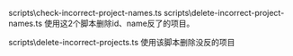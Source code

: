 scripts\check-incorrect-project-names.ts
scripts\delete-incorrect-project-names.ts
使用这2个脚本删除id、name反了的项目。

scripts\delete-incorrect-projects.ts
使用该脚本删除没反的项目